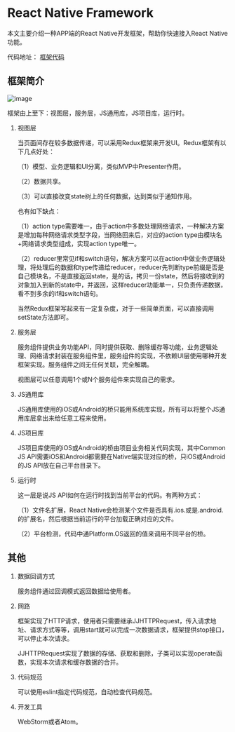 # React Native Framework

本文主要介绍一种APP端的React Native开发框架，帮助你快速接入React Native功能。

代码地址：
[框架代码](https://github.com/hamilyjing/JJReactNativeFramework)

## 框架简介

![image](https://mmbiz.qlogo.cn/mmbiz/YTAjOycganPHiamCrmnWPKrOKOtudk0YUdvxGFgMno68Gic4GWe2L8icfnPiaOWKW9R3YdUr1sqicBkEWRdobTjCyZQ/0?wx_fmt=jpeg)

框架由上至下：视图层，服务层，JS通用库，JS项目库，运行时。

1. 视图层

	当页面间存在较多数据传递，可以采用Redux框架来开发UI。Redux框架有以下几点好处：
	
	（1）模型、业务逻辑和UI分离，类似MVP中Presenter作用。
	
	（2）数据共享。
	
	（3）可以直接改变state树上的任何数据，达到类似于通知作用。
	
	也有如下缺点：
	
	（1）action type需要唯一，由于action中多数处理网络请求，一种解决方案是增加每种网络请求类型字段，当网络回来后，对应的action type由模块名+网络请求类型组成，实现action type唯一。
	
	（2）reducer里常见if和switch语句，解决方案可以在action中做业务逻辑处理，将处理后的数据和type传递给reducer，reducer先判断type前缀是否是自己模块名，不是直接返回state，是的话，拷贝一份state，然后将接收到的对象加入到新的state中，并返回，这样reducer功能单一，只负责传递数据，看不到多余的if和switch语句。
	
	当然Redux框架写起来有一定复杂度，对于一些简单页面，可以直接调用setState方法即可。
	
2. 服务层
	
	服务组件提供业务功能API，同时提供获取、删除缓存等功能，业务逻辑处理、网络请求封装在服务组件里，服务组件的实现，不依赖UI层使用哪种开发框架实现。服务组件之间无任何关联，完全解耦。
	
	视图层可以任意调用1个或N个服务组件来实现自己的需求。
	
3. JS通用库

	JS通用库使用的iOS或Android的桥只能用系统库实现，所有可以将整个JS通用库层拿出来给任意工程来使用。
	
4. JS项目库

	JS项目库使用的iOS或Android的桥由项目业务相关代码实现，其中Common JS API需要iOS和Android都需要在Native端实现对应的桥，只iOS或Android的JS API放在自己平台目录下。

5. 运行时

	这一层是说JS API如何在运行时找到当前平台的代码。有两种方式：
	
	（1）文件名扩展，React Native会检测某个文件是否具有.ios.或是.android.的扩展名，然后根据当前运行的平台加载正确对应的文件。
	
	（2）平台检测，代码中通Platform.OS返回的值来调用不同平台的桥。
	

## 其他

1. 数据回调方式

	服务组件通过回调模式返回数据给使用者。

2. 网路

	框架实现了HTTP请求，使用者只需要继承JJHTTPRequest，传入请求地址、请求方式等等，调用start就可以完成一次数据请求，框架提供stop接口，可以停止本次请求。
	
	JJHTTPRequest实现了数据的存储、获取和删除，子类可以实现operate函数，实现本次请求和缓存数据的合并。

3. 代码规范

	可以使用eslint指定代码规范，自动检查代码规范。

4. 开发工具

	WebStorm或者Atom。
